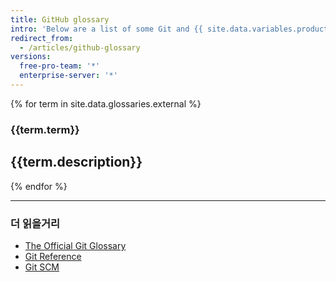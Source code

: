 ```yaml
---
title: GitHub glossary
intro: 'Below are a list of some Git and {{ site.data.variables.product.prodname_dotcom }} specific terms we use across our sites and documentation.'
redirect_from:
  - /articles/github-glossary
versions:
  free-pro-team: '*'
  enterprise-server: '*'
---
```


{% for term in site.data.glossaries.external %}
  ### {{term.term}}
  {{term.description}}
  ---
{% endfor %}

---

### 더 읽을거리

- [The Official Git Glossary](https://www.kernel.org/pub/software/scm/git/docs/gitglossary.html)
- [Git Reference](http://gitref.org/)
- [Git SCM](https://git-scm.com/doc)
